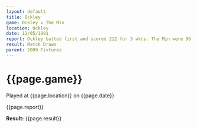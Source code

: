 ```yaml
---
layout: default
title: Ockley
game: Ockley v The Min
location: Ockley
date: 12/05/1991
report: Ockley batted first and scored 212 for 3 wkts. The Min were 96 for 6 wkts when time ran out
result: Match Drawn
parent: 2009 Fixtures
---
```


# {{page.game}}

Played at {{page.location}} on {{page.date}}

{{page.report}}

**Result:** {{page.result}}

